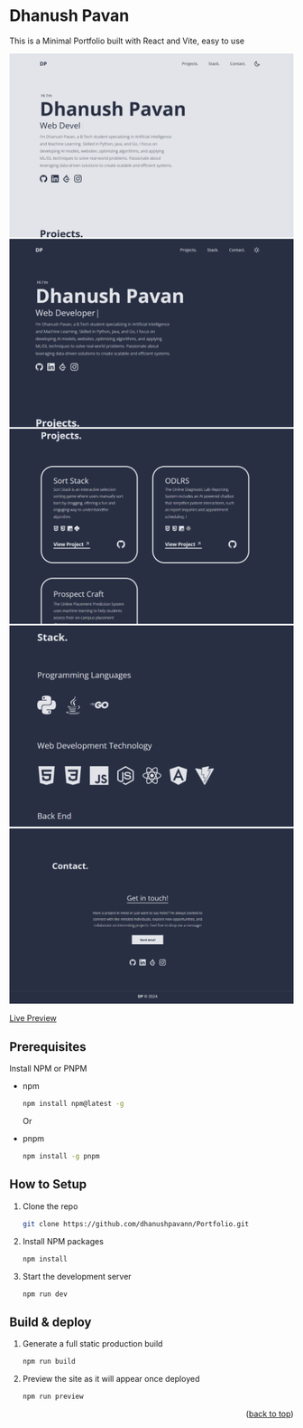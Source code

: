 <div id="top"></div>


# Dhanush Pavan
This is a Minimal Portfolio  built with React and Vite, easy to use 


<img src="src/images/lighttheme.png" alt="Light Theme Home UI">
<img src="src/images/darktheme.png" alt="Dark Theme Home UI">
<img src="src/images/projects.png"  alt="Projects UI">
<img src="src/images/skills.png" alt="Skills UI">
<img src="src/images/contact.png" alt="Contact UI">


[Live Preview](https://dhanushpavann.netlify.app/)


## Prerequisites

Install NPM or PNPM
* npm
  ```sh
  npm install npm@latest -g
  ```
 
  Or
  
* pnpm
  ```sh
  npm install -g pnpm
  ```


## How to Setup

1. Clone the repo
   ```sh
   git clone https://github.com/dhanushpavann/Portfolio.git
   ```
   
2. Install NPM packages
   ```sh
   npm install
   ```
   
3. Start the development server
   ```sh
   npm run dev
   ```




## Build & deploy

1. Generate a full static production build
   ```sh
   npm run build
   ```
   
2. Preview the site as it will appear once deployed
   ```sh
   npm run preview
   ```



<p align="right">(<a href="#top">back to top</a>)</p>